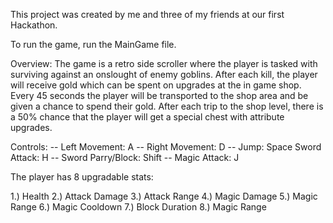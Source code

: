 This project was created by me and three of my friends at our first Hackathon. 

To run the game, run the MainGame file.

Overview:
The game is a retro side scroller where the player is tasked with surviving against an onslought of enemy goblins.
After each kill, the player will receive gold which can be spent on upgrades at the in game shop.
Every 45 seconds the player will be transported to the shop area and be given a chance to spend their gold.
After each trip to the shop level, there is a 50% chance that the player will get a special chest with attribute upgrades.

Controls: --
Left Movement: A --
Right Movement: D --
Jump: Space
Sword Attack: H --
Sword Parry/Block: Shift -- 
Magic Attack: J

The player has 8 upgradable stats:

1.) Health
2.) Attack Damage
3.) Attack Range
4.) Magic Damage
5.) Magic Range 
6.) Magic Cooldown
7.) Block Duration
8.) Magic Range 


